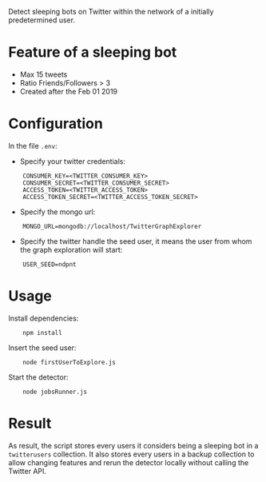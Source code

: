 Detect sleeping bots on Twitter within the network of a initially predetermined user.

# Feature of a sleeping bot
 
- Max 15 tweets
- Ratio Friends/Followers > 3
- Created after the Feb 01 2019

# Configuration

In the file `.env`:
- Specify your twitter credentials:
```
    CONSUMER_KEY=<TWITTER_CONSUMER_KEY>
    CONSUMER_SECRET=<TWITTER_CONSUMER_SECRET>
    ACCESS_TOKEN=<TWITTER_ACCESS_TOKEN>
    ACCESS_TOKEN_SECRET=<TWITTER_ACCESS_TOKEN_SECRET>
```

- Specify the mongo url:
```
    MONGO_URL=mongodb://localhost/TwitterGraphExplorer
```

- Specify the twitter handle the seed user, it means the user from whom the graph exploration will start:
```
    USER_SEED=ndpnt
```

# Usage

Install dependencies:

```
    npm install
```

Insert the seed user:
```
    node firstUserToExplore.js
```

Start the detector:
```
    node jobsRunner.js
```

# Result

As result, the script stores every users it considers being a sleeping bot in a `twitterusers` collection.
It also stores every users in a backup collection to allow changing features and rerun the detector locally without calling the Twitter API.
